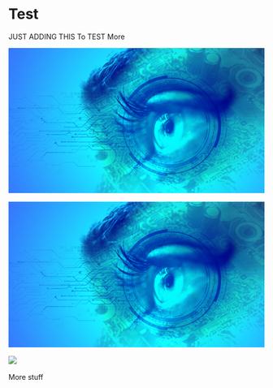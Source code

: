 # Test


JUST ADDING THIS To TEST More






![](./imagez.png)

<img src="stuff/image-analysis.png">


![](./image-analysis.png)

More stuff
